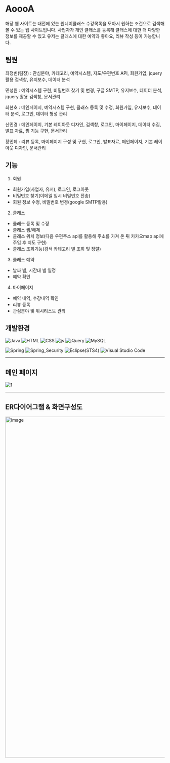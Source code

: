 # AoooA
해당 웹 사이트는 대전에 있는 원데이클래스 수강목록을 모아서 원하는 조건으로 검색해 볼 수 있는 웹 사이트입니다. 사업자가 개인 클래스를 등록해 클래스에 대한 더 다양한 정보를 제공할 수 있고 유저는 클래스에 대한 예약과 좋아요, 리뷰 작성 등이 가능합니다. 

## 팀원
최정빈(팀장)	: 관심분야, 카테고리, 예약시스템, 지도/우편번호 API, 회원가입, jquery 활용 검색창, 유지보수, 데이터 분석

민성원	: 예약시스템 구현, 비밀번호 찾기 및 변경, 구글 SMTP, 유지보수, 데이터 분석, jquery 활용 검색창, 문서관리

최현호	: 메인페이지, 예약시스템 구현, 클래스 등록 및 수정, 회원가입, 유지보수, 데이터 분석, 로그인, 데이터 형성 관리 

신민경	: 메인페이지, 기본 레이아웃 디자인, 검색창, 로그인, 마이페이지, 데이터 수집, 발표 자료, 찜 기능 구현, 문서관리

황민혜	: 리뷰 등록, 마이페이지 구성 및 구현, 로그인, 발표자료, 메인페이지, 기본 레이아웃 디자인, 문서관리

## 기능
1. 회원
- 회원가입(사업자, 유저), 로그인, 로그아웃
- 비밀번호 찾기(이메일 임시 비밀번호 전송)
- 회원 정보 수정, 비밀번호 변경(google SMTP활용)
2. 클래스
- 클래스 등록 및 수정
- 클래스 찜/해제
- 클래스 위치 정보(다음 우편주소 api를 활용해 주소를 가져 온 뒤 카카오map api에 주입 후 지도 구현)
- 클래스 조회기능(검색 카테고리 별 조회 및 정렬) 
3. 클래스 예약
- 날짜 별, 시간대 별 일정
- 예약 확인
4. 마이페이지
- 예약 내역, 수강내역 확인
- 리뷰 등록
- 관심분야 및 위시리스트 관리

## 개발환경
![Java](https://img.shields.io/badge/Java-ED8B00?style=for-the-badge&logo=openjdk&logoColor=white)
![HTML](https://img.shields.io/badge/HTML-239120?style=for-the-badge&logo=html5&logoColor=white)
![CSS](https://img.shields.io/badge/CSS-239120?&style=for-the-badge&logo=css3&logoColor=white)
![js](https://img.shields.io/badge/JavaScript-F7DF1E?style=for-the-badge&logo=JavaScript&logoColor=white)
![jQuery](https://img.shields.io/badge/jQuery-0769AD?style=for-the-badge&logo=jquery&logoColor=white)
![MySQL](https://img.shields.io/badge/MySQL-005C84?style=for-the-badge&logo=mysql&logoColor=white)

![Spring](https://img.shields.io/badge/Spring-6DB33F?style=for-the-badge&logo=spring&logoColor=white)
![Spring_Security](https://img.shields.io/badge/Spring_Security-6DB33F?style=for-the-badge&logo=Spring-Security&logoColor=white)
![Eclipse(STS4)](https://img.shields.io/badge/Eclipse-2C2255?style=for-the-badge&logo=eclipse&logoColor=white)
![Visual Studio Code](https://img.shields.io/badge/Visual_Studio_Code-0078D4?style=for-the-badge&logo=visual%20studio%20code&logoColor=white)

----

## 메인 페이지
![1](https://github.com/Choijb01/AoooA/assets/144335734/739acb8f-751e-4361-aef1-7800d74a65b8)

----

## ER다이어그램 & 화면구성도
<img width="1078" alt="image" src="https://github.com/Choijb01/AoooA/assets/144335734/b0699594-52be-41f1-aa94-0f936504fe01">



